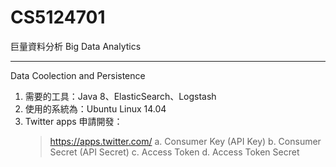 # CS5124701
巨量資料分析 Big Data Analytics

---------------------------------------
Data Coolection and Persistence

1. 需要的工具：Java 8、ElasticSearch、Logstash
2. 使用的系統為：Ubuntu Linux 14.04
3. Twitter apps 申請開發：
    >https://apps.twitter.com/
    >a. Consumer Key (API Key)
    >b. Consumer Secret (API Secret)
    >c. Access Token
    >d. Access Token Secret
